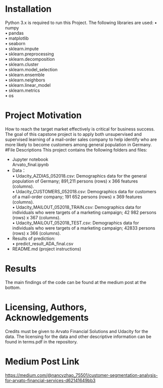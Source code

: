 # Installation
Python 3.x is required to run this Project. The following libraries are used:
•	numpy<br/>
•	pandas <br/>
•	matplotlib<br/>
•	seaborn<br/>
•	sklearn.impute<br/>
•	sklearn.preprocessing<br/>
•	sklearn.decomposition<br/>
•	sklearn.cluster<br/>
•	sklearn.model_selection<br/>
•	sklearn.ensemble<br/>
•	sklearn.neighbors<br/>
•	sklearn.linear_model<br/>
•	sklearn.metrics<br/>
•	os<br/>

# Project Motivation
How to reach the target market effectively is critical for business success. The goal of this capstone project is to apply both unsupervised and supervised learning of a mail-order sales company to help identify who are more likely to become customers among general population in Germany. 
#File Descriptions
This project contains the following folders and files:
* Jupyter notebook<br/>
  Arvato_final.ipynb<br/>
* Data：<br/>
•	Udacity_AZDIAS_052018.csv: Demographics data for the general population of Germany; 891,211 persons (rows) x 366 features (columns).<br/>
•	Udacity_CUSTOMERS_052018.csv: Demographics data for customers of a mail-order company; 191 652 persons (rows) x 369 features (columns).<br/>
•	Udacity_MAILOUT_052018_TRAIN.csv: Demographics data for individuals who were targets of a marketing campaign; 42 982 persons (rows) x 367 (columns).<br/>
•	Udacity_MAILOUT_052018_TEST.csv: Demographics data for individuals who were targets of a marketing campaign; 42833 persons (rows) x 366 (columns).<br/>
* Results of prediction:<br/>
•	predict_result_ADA_final.csv<br/>
* README.md (project instructions)
# Results<br/>
The main findings of the code can be found at the medium post at the bottom.<br/>
# Licensing, Authors, Acknowledgements<br/>
Credits must be given to Arvato Financial Solutions and Udacity for the data. The licensing for the data and other descriptive information can be found in terms.pdf in the repository. 
# Medium Post Link
https://medium.com/@nancyzhao_75501/customer-segmentation-analysis-for-arvato-financial-services-d62141649bb3

